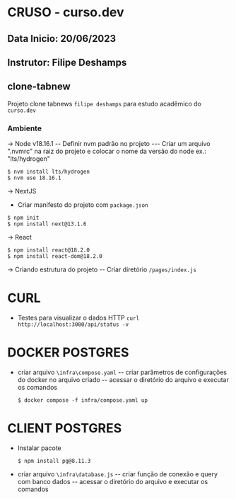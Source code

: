# CRUSO - curso.dev

## Data Inicio: 20/06/2023

## Instrutor: Filipe Deshamps

## clone-tabnew

Projeto clone tabnews `filipe deshamps` para estudo acadêmico do `curso.dev`

### Ambiente

-> Node v18.16.1
-- Definir nvm padrão no projeto
--- Criar um arquivo ".nvmrc" na raiz do projeto e colocar o nome da versão do node ex.: "lts/hydrogen"

```
$ nvm install lts/hydrogen
$ nvm use 18.16.1
```

-> NextJS

- Criar manifesto do projeto com `package.json`

```
$ npm init
$ npm install next@13.1.6
```

-> React

```
$ npm install react@18.2.0
$ npm install react-dom@18.2.0
```

-> Criando estrutura do projeto
-- Criar diretório `/pages/index.js`

# CURL

- Testes para visualizar o dados HTTP
  `curl http://localhost:3000/api/status -v`

# DOCKER POSTGRES

- criar arquivo `\infra\compose.yaml`
  -- criar parâmetros de configurações do docker no arquivo criado
  -- acessar o diretório do arquivo e executar os comandos

  ```
  $ docker compose -f infra/compose.yaml up
  ```

# CLIENT POSTGRES

- Instalar pacote

  ```
  $ npm install pg@8.11.3
  ```

- criar arquivo `\infra\database.js`
  -- criar função de conexão e query com banco dados
  -- acessar o diretório do arquivo e executar os comandos
